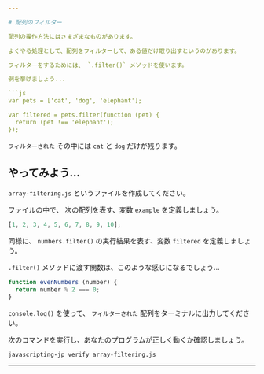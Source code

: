 ```yaml
---

# 配列のフィルター

配列の操作方法にはさまざまなものがあります。

よくやる処理として、配列をフィルターして、ある値だけ取り出すというのがあります。

フィルターをするためには、 `.filter()` メソッドを使います。

例を挙げましょう...

```js
var pets = ['cat', 'dog', 'elephant'];

var filtered = pets.filter(function (pet) {
  return (pet !== 'elephant');
});
```

`フィルターされた` その中には `cat` と `dog` だけが残ります。

## やってみよう...

`array-filtering.js` というファイルを作成してください。

ファイルの中で、 次の配列を表す、変数 `example` を定義しましょう。

```js
[1, 2, 3, 4, 5, 6, 7, 8, 9, 10];
```

同様に、 `numbers.filter()` の実行結果を表す、変数 `filtered` を定義しましょう。

`.filter()` メソッドに渡す関数は、このような感じになるでしょう...

```js
function evenNumbers (number) {
  return number % 2 === 0;
}
```

`console.log()` を使って、 `フィルターされた` 配列をターミナルに出力してください。

次のコマンドを実行し、あなたのプログラムが正しく動くか確認しましょう。

`javascripting-jp verify array-filtering.js`

---
```

